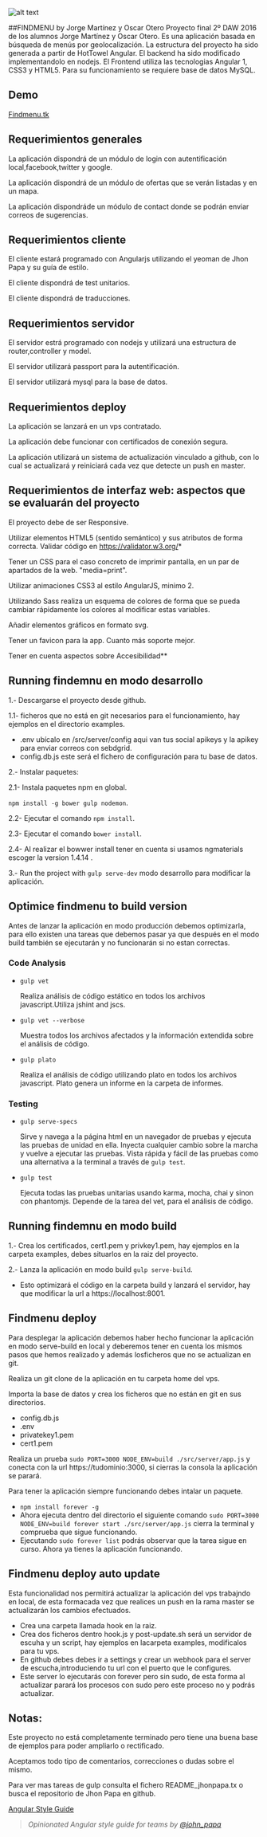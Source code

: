 
![alt text](https://github.com/gvwebdenvelopers/findmenu-ng-nodejs.git/raw/master/src/client/images/findmenu_2.png "Logo Title Text 1")


##FINDMENU by Jorge Martínez y Oscar Otero
Proyecto final 2º DAW 2016 de los alumnos Jorge Martínez y Oscar Otero. Es una aplicación basada en búsqueda de menús por geolocalización. La estructura del proyecto ha sido generada a partir de HotTowel Angular. El backend ha sido modificado implementandolo en nodejs.
El Frontend utiliza las tecnologias Angular 1, CSS3 y HTML5. Para su funcionamiento se requiere base de datos MySQL.

## Demo 

[Findmenu.tk](https://findmenu.tk:3000)

## Requerimientos generales

La aplicación dispondrá de un módulo de login con autentificación local,facebook,twitter y google.

La aplicación dispondrá de un módulo de ofertas que se verán listadas y en un mapa.

La aplicación dispondráde un módulo de contact donde se podrán enviar correos de sugerencias.

## Requerimientos cliente

El cliente estará programado con Angularjs utilizando el yeoman de Jhon Papa y su guía de estilo.

El cliente dispondrá de test unitarios.

El cliente dispondrá de traducciones.

## Requerimientos servidor

El servidor estrá programado con nodejs y utilizará una estructura de router,controller y model.

El servidor utilizará passport para la autentificación.

El servidor utilizará mysql para la base de datos.

## Requerimientos deploy

La aplicación se lanzará en un vps contratado.

La aplicación debe funcionar con certificados de conexión segura.

La aplicación utilizará un sistema de actualización vinculado a github, con lo cual se actualizará y reiniciará cada vez que detecte un push en master.

## Requerimientos de interfaz web: aspectos que se evaluarán del proyecto 
El proyecto debe de ser Responsive.

Utilizar elementos HTML5 (sentido semántico) y sus atributos de forma correcta. Validar código en https://validator.w3.org/*

Tener un CSS para el caso concreto de imprimir pantalla, en un par de apartados de la web. "media=print".

Utilizar animaciones CSS3 al estilo AngularJS, minimo 2.

Utilizando Sass realiza un esquema de colores de forma que se pueda cambiar rápidamente los colores al modificar estas variables.

Añadir elementos gráficos en formato svg.

Tener un favicon para la app. Cuanto más soporte mejor.

Tener en cuenta aspectos sobre Accesibilidad**

## Running findemnu en modo desarrollo

1.- Descargarse el proyecto desde github.

   1.1- ficheros que no está en git necesarios para el funcionamiento, hay ejemplos en el directorio examples.

- .env ubícalo en /src/server/config aqui van tus social apikeys y la apikey para enviar correos con sebdgrid.
- config.db.js este será el fichero de configuración para tu base de datos.

2.- Instalar paquetes:

   2.1- Instala paquetes npm en global. 

   `npm install -g bower gulp nodemon`.

   2.2- Ejecutar el comando `npm install`.

   2.3- Ejecutar el comando `bower install`.

   2.4- Al realizar el bowwer install tener en cuenta si usamos ngmaterials escoger la version 1.4.14 .

3.- Run the project with `gulp serve-dev` modo desarrollo para modificar la aplicación.

## Optimice findmenu to build version

Antes de lanzar la aplicación en modo producción debemos optimizarla, para ello existen una tareas que debemos pasar ya que después en el modo build también se ejecutarán y no funcionarán si no estan correctas.

### Code Analysis

- `gulp vet`

    Realiza análisis de código estático en todos los archivos javascript.Utiliza jshint and jscs.

- `gulp vet --verbose`

    Muestra todos los archivos afectados y la información extendida sobre el análisis de código.

- `gulp plato`

    Realiza el análisis de código utilizando plato en todos los archivos javascript. Plato genera un informe en la carpeta de informes.

### Testing

- `gulp serve-specs`

    Sirve y navega a la página html en un navegador de pruebas y ejecuta las pruebas de unidad en ella. Inyecta cualquier cambio sobre la marcha y vuelve a ejecutar las pruebas. Vista rápida y fácil de las pruebas como una alternativa a la terminal a través de `gulp test`.

- `gulp test`

    Ejecuta todas las pruebas unitarias usando karma, mocha, chai y sinon con phantomjs. Depende de la tarea del vet, para el análisis de código.

## Running findemnu en modo build

1.- Crea los certificados, cert1.pem y privkey1.pem, hay ejemplos en la carpeta examples, debes situarlos en la raiz del proyecto.

2.- Lanza la aplicación en modo build `gulp serve-build`.

- Esto optimizará el código en la carpeta build y lanzará el servidor, hay que modificar la url a https://localhost:8001.

## Findmenu deploy

Para desplegar la aplicación debemos haber hecho funcionar la aplicación en modo serve-build en local y deberemos tener en cuenta los mismos pasos que hemos realizado y además losficheros que no se actualizan en git.

Realiza un git clone de la aplicación en tu carpeta home del vps.

Importa la base de datos y crea los ficheros que no están en git en sus directorios.

- config.db.js
- .env
- privatekey1.pem
- cert1.pem

Realiza un prueba `sudo PORT=3000 NODE_ENV=build ./src/server/app.js` y conecta con la url https://tudominio:3000, si cierras la consola la aplicación se parará.

Para tener la aplicación siempre funcionando debes intalar un paquete.

- `npm install forever -g`
- Ahora ejecuta dentro del directorio el siguiente comando `sudo PORT=3000 NODE_ENV=build forever start ./src/server/app.js` cierra la terminal y comprueba que sigue funcionando.
- Ejecutando `sudo forever list` podrás observar que la tarea sigue en curso. Ahora ya tienes la aplicación funcionando.

## Findmenu deploy auto update

Esta funcionalidad nos permitirá actualizar la aplicación del vps trabajndo en local, de esta formacada vez que realices un push en la rama master se actualizarán los cambios efectuados.

- Crea una carpeta llamada hook en la raiz.
- Crea dos ficheros dentro hook.js y post-update.sh será un servidor de escuha y un script, hay ejemplos en lacarpeta examples, modificalos para tu vps.
- En github debes debes ir a settings y crear un webhook para el server de escucha,introduciendo tu url con el puerto que le configures.
- Este server lo ejecutarás con forever pero sin sudo, de esta forma al actualizar parará los procesos con sudo pero este proceso no y podrás actualizar.

## Notas:

Este proyecto no está completamente terminado pero tiene una buena base de ejemplos para poder ampliarlo o rectificado.

Aceptamos todo tipo de comentarios, correcciones o dudas sobre el mismo.

Para ver mas tareas de gulp consulta el fichero  README_jhonpapa.tx o busca el repositorio de Jhon Papa en github.

[Angular Style Guide](https://github.com/johnpapa/angularjs-styleguide)
>*Opinionated Angular style guide for teams by [@john_papa](//twitter.com/john_papa)*


